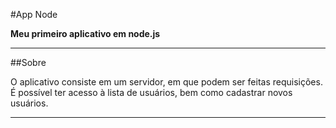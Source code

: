 #App Node

**Meu primeiro aplicativo em node.js**

---

##Sobre

O aplicativo consiste em um servidor, em que podem ser feitas requisições. É possível ter acesso à lista de usuários, bem como cadastrar novos usuários.

---